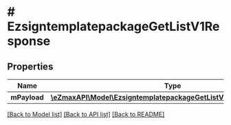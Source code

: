 # # EzsigntemplatepackageGetListV1Response

## Properties

Name | Type | Description | Notes
------------ | ------------- | ------------- | -------------
**mPayload** | [**\eZmaxAPI\Model\EzsigntemplatepackageGetListV1ResponseMPayload**](EzsigntemplatepackageGetListV1ResponseMPayload.md) |  |

[[Back to Model list]](../../README.md#models) [[Back to API list]](../../README.md#endpoints) [[Back to README]](../../README.md)
